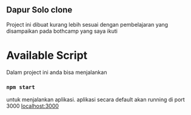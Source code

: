 ## Dapur Solo clone

Project ini dibuat kurang lebih sesuai dengan pembelajaran yang disampaikan pada bothcamp yang saya ikuti

# Available Script

Dalam project ini anda bisa menjalankan

### `npm start`

untuk menjalankan aplikasi. aplikasi secara default akan running di port 3000 [localhost:3000](http://localhost:3000)

